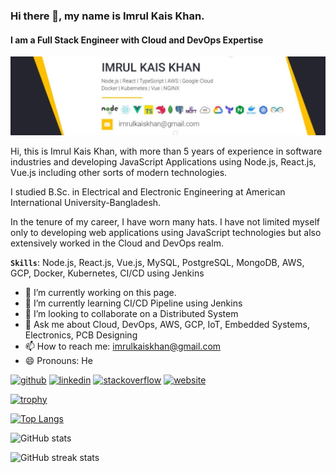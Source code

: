 ### Hi there 👋, my name is Imrul Kais Khan.
#### I am a Full Stack Engineer with Cloud and DevOps Expertise
![I am a Full Stack Engineer with Cloud and DevOps Expertise](https://raw.githubusercontent.com/imrulkk89/My_Career/main/Banner.jpeg)

Hi, this is Imrul Kais Khan,  with more than 5 years of experience in software industries and 
developing JavaScript Applications using Node.js, React.js, Vue.js including other sorts of modern technologies. 

I studied B.Sc. in Electrical and Electronic Engineering at American International University-Bangladesh. 

In the tenure of my career, I have worn many hats. I have not limited myself only to developing web applications 
using JavaScript technologies but also extensively worked in the Cloud and DevOps realm. 

**`Skills`**: Node.js, React.js, Vue.js, MySQL, PostgreSQL, MongoDB, AWS, GCP, Docker, Kubernetes, CI/CD using Jenkins

- 🔭 I’m currently working on this page. 
- 🌱 I’m currently learning CI/CD Pipeline using Jenkins 
- 👯 I’m looking to collaborate on a Distributed System 
- 💬 Ask me about Cloud, DevOps, AWS, GCP, IoT, Embedded Systems, Electronics, PCB Designing 
- 📫 How to reach me: imrulkaiskhan@gmail.com 
- 😄 Pronouns: He 


[<img src='https://cdn.jsdelivr.net/npm/simple-icons@3.0.1/icons/github.svg' alt='github' height='40'>](https://github.com/imrulkk89)  [<img src='https://cdn.jsdelivr.net/npm/simple-icons@3.0.1/icons/linkedin.svg' alt='linkedin' height='40'>](https://www.linkedin.com/in/imrul-kais-khan/)  [<img src='https://cdn.jsdelivr.net/npm/simple-icons@3.0.1/icons/stackoverflow.svg' alt='stackoverflow' height='40'>](https://stackoverflow.com/users/3426486/imrulkk)  [<img src='https://cdn.jsdelivr.net/npm/simple-icons@3.0.1/icons/icloud.svg' alt='website' height='40'>](https://imrul.dev/)  

[![trophy](https://github-profile-trophy.vercel.app/?username=imrulkk89)](https://github.com/ryo-ma/github-profile-trophy)

[![Top Langs](https://github-readme-stats.vercel.app/api/top-langs/?username=imrulkk89)](https://github.com/anuraghazra/github-readme-stats)

![GitHub stats](https://github-readme-stats.vercel.app/api?username=imrulkk89&show_icons=true)  

![GitHub streak stats](https://streak-stats.demolab.com/?user=imrulkk89)  
